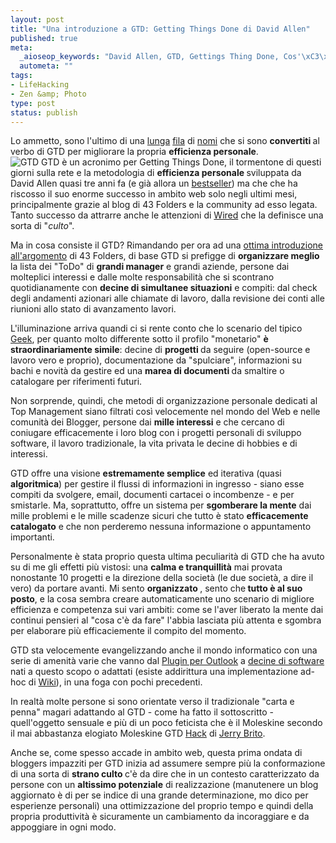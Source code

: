 ```yaml
--- 
layout: post
title: "Una introduzione a GTD: Getting Things Done di David Allen"
published: true
meta: 
  _aioseop_keywords: "David Allen, GTD, Gettings Thing Done, Cos'\xC3\xA8 GTD, usare GTD, introduzione GTD, chi \xC3\xA8 David Allen, GTD italiano, GTD italia"
  autometa: ""
tags: 
- LifeHacking
- Zen &amp; Photo
type: post
status: publish
---
```

Lo ammetto, sono l'ultimo di una [lunga](http://del.icio.us/tag/gtd) [fila](http://www.technorati.com/search/%2522getting+things+done%2522) di [nomi](http://del.icio.us/tag/getting) che si sono <strong>convertiti </strong>al verbo di GTD per migliorare la propria <strong>efficienza personale</strong>.  
![GTD](/download/20050908.gif) GTD è un acronimo per Getting Things Done, il tormentone di questi giorni sulla rete e la metodologia di <strong>efficienza personale </strong>sviluppata da David Allen quasi tre anni fa (e già allora un [bestseller](http://1.amazonscan.com/scan/details.php?asin=0142000280&days=90)) ma che che ha riscosso il suo enorme successo in ambito web solo negli ultimi mesi, principalmente grazie al blog di 43 Folders e la community ad esso legata.  Tanto successo da attrarre anche le attenzioni di [Wired](http://www.wired.com/news/print/0,1294,68103,00.html) che la definisce una sorta di "<em>culto</em>".

Ma in cosa consiste il GTD? Rimandando per ora ad una [ottima introduzione all'argomento](http://www.43folders.com/2004/09/getting_started.html) di 43 Folders, di base GTD si prefigge di <strong>organizzare meglio </strong>la lista dei "ToDo" di <strong>grandi manager</strong> e grandi aziende, persone dai molteplici interessi e dalle molte responsabilità che si scontrano quotidianamente con <strong>decine di simultanee situazioni</strong> e compiti: dal check degli andamenti azionari alle chiamate di lavoro, dalla revisione dei conti alle riunioni allo stato di avanzamento lavori.  
 
<!--more-->
<!--adsense-->

L'illuminazione arriva quandi ci si rente conto che lo scenario del tipico [Geek](http://www.craphound.com/lifehacksetcon04.txt), per quanto molto differente sotto il profilo "monetario" <strong>è straordinariamente simile</strong>: decine di <strong>progetti </strong>da seguire (open-source e lavoro vero e proprio), documentazione da "spulciare", informazioni su bachi e novità da gestire ed una <strong>marea di documenti </strong>da smaltire o catalogare per riferimenti futuri.  

Non sorprende, quindi, che metodi di organizzazione personale dedicati al Top Management siano filtrati così velocemente nel mondo del Web e nelle comunità dei Blogger, persone dai <strong>mille interessi</strong> e che cercano di coniugare efficacemente i loro blog con i progetti personali di sviluppo software, il lavoro tradizionale, la vita privata le decine di hobbies e di interessi.

GTD offre una visione <strong>estremamente semplice</strong> ed iterativa (quasi <strong>algoritmica</strong>) per gestire il flussi di informazioni in ingresso - siano esse compiti da svolgere, email, documenti cartacei o incombenze - e per smistarle. Ma, soprattutto, offre un sistema per <strong>sgomberare la mente</strong> dai mille problemi e le mille scadenze sicuri che tutto è stato <strong>efficacemente catalogato</strong> e che non perderemo nessuna informazione o appuntamento importanti.  

Personalmente è stata proprio questa ultima peculiarità di GTD che ha avuto su di me gli effetti più vistosi: una <strong>calma e tranquillità</strong> mai provata nonostante 10 progetti e la direzione della società (le due società, a dire il vero) da portare avanti. Mi sento <strong>organizzato </strong>, sento che<strong> tutto è al suo posto</strong>, e la cosa sembra creare automaticamente uno scenario di migliore efficienza e competenza sui vari ambiti: come se l'aver liberato la mente dai continui pensieri al "cosa c'è da fare" l'abbia lasciata più attenta e sgombra per elaborare più efficaciemente il compito del momento.  

<!--adsense-->

GTD sta velocemente evangelizzando anche il mondo informatico con una serie di amenità varie che vanno dal [Plugin per Outlook](http://gtdsupport.netcentrics.com/home/) a [decine di software](http://www.43folders.com/2004/12/links_to_gtd_ap.html) nati a questo scopo o adattati (esiste addirittura una implementazione ad-hoc di [Wiki](http://shared.snapgrid.com/gtd_tiddlywiki.html)), in una foga con pochi precedenti.  

In realtà molte persone si sono orientate verso il tradizionale "carta e penna" magari adattando al GTD - come ha fatto il sottoscritto - quell'oggetto sensuale e più di un poco feticista che è il Moleskine secondo il mai abbastanza elogiato Moleskine GTD [Hack](http://www.jerrybrito.com/blog/000458.shtml) di [Jerry Brito](http://www.jerrybrito.com/blog/000458.shtml).  

Anche se, come spesso accade in ambito web, questa prima ondata di bloggers impazziti per GTD inizia ad assumere sempre più la conformazione di una sorta di <strong>strano culto </strong> c'è da dire che in un contesto caratterizzato da persone con un <strong>altissimo potenziale</strong> di realizzazione (manutenere un blog aggiornato è di per se indice di una grande determinazione, mo dico per esperienze personali) una ottimizzazione del proprio tempo e quindi della propria produttività è sicuramente un cambiamento da incoraggiare e da appoggiare in ogni modo. 

